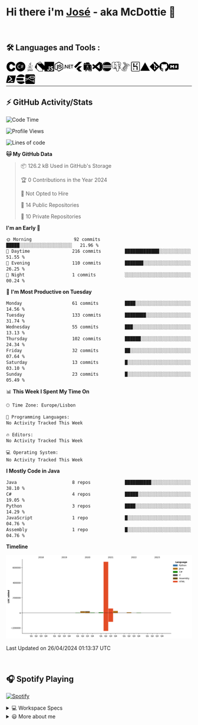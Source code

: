 <div class="bg-gray">

# Hi there i'm [José](https://www.linkedin.com/in/joseefcs/) - aka McDottie 👋
<br />

## 🛠️ Languages and Tools :
 
<picture>
<source media="(prefers-color-scheme: dark)" srcset="./img/cn.svg" width="26px" height="26px">
<img align="left" alt="C" width="26px" height="26px" src="./img/c.svg" />
</picture>

<picture>
<source media="(prefers-color-scheme: dark)" srcset="./img/csharpn.svg" width="26px" height="26px">
<img align="left" alt="CSharp" width="26px" height="26px" src="./img/csharp.svg" />
</picture>

<picture>
<source media="(prefers-color-scheme: dark)" srcset="./img/javan.svg" width="26px" height="26px">
<img align="left" alt="Java" width="26px" height="26px" src="./img/java.svg" />
</picture>

<picture>
<source media="(prefers-color-scheme: dark)" srcset="./img/dartn.svg" width="26px" height="26px">
<img align="left" alt="Dart" width="26px" height="26px" src="./img/dart.svg" />
</picture>

<picture>
<source media="(prefers-color-scheme: dark)" srcset="./img/javascriptn.svg" width="26px" height="26px">
<img align="left" alt="JavaScript" width="26px" height="26px" src="./img/javascript.svg" />
</picture>


<picture>
<source media="(prefers-color-scheme: dark)" srcset="./img/nodedotjsn.svg" width="26px" height="26px">
<img align="left" alt="NodeJs" width="26px" height="26px" src="./img/nodedotjs.svg" />
</picture>

<picture>
<source media="(prefers-color-scheme: dark)" srcset="./img/dotnetn.svg" width="26px" height="26px">
<img align="left" alt="DotNet" width="26px" height="26px" src="./img/dotnet.svg" />
</picture>

<picture>
<source media="(prefers-color-scheme: dark)" srcset="./img/fluttern.svg" width="26px" height="26px">
<img align="left" alt="Flutter" width="26px" height="26px" src="./img/flutter.svg" />
</picture>

<picture>
<source media="(prefers-color-scheme: dark)" srcset="./img/androidstudion.svg" width="26px" height="26px">
<img align="left" alt="AndroidStudio" width="26px" height="26px" src="./img/androidstudio.svg" />
</picture>

<picture>
<source media="(prefers-color-scheme: dark)" srcset="./img/visualstudiocoden.svg" width="26px" height="26px">
<img align="left" alt="VSCode" width="26px" height="26px" src="./img/visualstudiocode.svg" />
</picture>

<picture>
<source media="(prefers-color-scheme: dark)" srcset="./img/eclipseiden.svg" width="26px" height="26px">
<img align="left" alt="Eclipse" width="26px" height="26px" src="./img/eclipseide.svg" />
</picture>

<picture>
<source media="(prefers-color-scheme: dark)" srcset="./img/postgresqln.svg" width="26px" height="26px">
<img align="left" alt="PostgreSQL" width="26px" height="26px" src="./img/postgresql.svg" />
</picture>

<picture>
<source media="(prefers-color-scheme: dark)" srcset="./img/microsoftsqlservern.svg" width="26px" height="26px">
<img align="left" alt="MSQL" width="26px" height="26px" src="./img/microsoftsqlserver.svg" />
</picture>

<picture>
<source media="(prefers-color-scheme: dark)" srcset="./img/herokun.svg" width="26px" height="26px">
<img align="left" alt="Heroku" width="26px" height="26px" src="./img/heroku.svg" />
</picture>

<picture>
<source media="(prefers-color-scheme: dark)" srcset="./img/verceln.svg" width="26px" height="26px">
<img align="left" alt="Vercel" width="26px" height="26px" src="./img/vercel.svg" />
</picture>

<picture>
<source media="(prefers-color-scheme: dark)" srcset="./img/gitn.svg" width="26px" height="26px">
<img align="left" alt="Git" width="26px" height="26px" src="./img/git.svg" />
</picture>

<picture>
<source media="(prefers-color-scheme: dark)" srcset="./img/githubn.svg" width="26px" height="26px">
<img align="left" alt="Git" width="26px" height="26px" src="./img/github.svg" />
</picture>

<picture>
<source media="(prefers-color-scheme: dark)" srcset="./img/markdownn.svg" width="26px" height="26px">
<img align="left" alt="Markdown" width="26px" height="26px" src="./img/markdown.svg" />
</picture>

 <br />  
 <br />  

<picture>
<source media="(prefers-color-scheme: dark)" srcset="./img/powershelln.svg" width="26px" height="26px">
<img align="left" alt="Powershell" width="26px" height="26px" src="./img/powershell.svg" />
</picture>

<picture>
<source media="(prefers-color-scheme: dark)" srcset="./img/elasticsearchn.svg" width="26px" height="26px">
<img align="left" alt="ElastSearch" width="26px" height="26px" src="./img/elasticsearch.svg" />
</picture>

<picture>
<source media="(prefers-color-scheme: dark)" srcset="./img/noderedn.svg" width="26px" height="26px">
<img align="left" alt="Java" width="26px" height="26px" src="./img/nodered.svg" />
</picture>

<br />  

---

## ⚡ GitHub Activity/Stats

<!--START_SECTION:waka-->
![Code Time](http://img.shields.io/badge/Code%20Time-952%20hrs%2051%20mins-blue)

![Profile Views](http://img.shields.io/badge/Profile%20Views-0-blue)

![Lines of code](https://img.shields.io/badge/From%20Hello%20World%20I%27ve%20Written-817.3%20thousand%20lines%20of%20code-blue)

**🐱 My GitHub Data** 

> 📦 126.2 kB Used in GitHub's Storage 
 > 
> 🏆 0 Contributions in the Year 2024
 > 
> 🚫 Not Opted to Hire
 > 
> 📜 14 Public Repositories 
 > 
> 🔑 10 Private Repositories 
 > 
**I'm an Early 🐤** 

```text
🌞 Morning                92 commits          █████░░░░░░░░░░░░░░░░░░░░   21.96 % 
🌆 Daytime                216 commits         █████████████░░░░░░░░░░░░   51.55 % 
🌃 Evening                110 commits         ███████░░░░░░░░░░░░░░░░░░   26.25 % 
🌙 Night                  1 commits           ░░░░░░░░░░░░░░░░░░░░░░░░░   00.24 % 
```
📅 **I'm Most Productive on Tuesday** 

```text
Monday                   61 commits          ████░░░░░░░░░░░░░░░░░░░░░   14.56 % 
Tuesday                  133 commits         ████████░░░░░░░░░░░░░░░░░   31.74 % 
Wednesday                55 commits          ███░░░░░░░░░░░░░░░░░░░░░░   13.13 % 
Thursday                 102 commits         ██████░░░░░░░░░░░░░░░░░░░   24.34 % 
Friday                   32 commits          ██░░░░░░░░░░░░░░░░░░░░░░░   07.64 % 
Saturday                 13 commits          █░░░░░░░░░░░░░░░░░░░░░░░░   03.10 % 
Sunday                   23 commits          █░░░░░░░░░░░░░░░░░░░░░░░░   05.49 % 
```


📊 **This Week I Spent My Time On** 

```text
🕑︎ Time Zone: Europe/Lisbon

💬 Programming Languages: 
No Activity Tracked This Week

🔥 Editors: 
No Activity Tracked This Week

💻 Operating System: 
No Activity Tracked This Week
```

**I Mostly Code in Java** 

```text
Java                     8 repos             ██████████░░░░░░░░░░░░░░░   38.10 % 
C#                       4 repos             █████░░░░░░░░░░░░░░░░░░░░   19.05 % 
Python                   3 repos             ████░░░░░░░░░░░░░░░░░░░░░   14.29 % 
JavaScript               1 repo              █░░░░░░░░░░░░░░░░░░░░░░░░   04.76 % 
Assembly                 1 repo              █░░░░░░░░░░░░░░░░░░░░░░░░   04.76 % 
```



**Timeline**

![Lines of Code chart](https://raw.githubusercontent.com/McDottie/McDottie/master/assets/bar_graph.png)


 Last Updated on 26/04/2024 01:13:37 UTC
<!--END_SECTION:waka-->

<br /> 

## 🎧 Spotify Playing
[![Spotify](https://novatorem-k48bmv7u2.vercel.app/api/spotify)](https://open.spotify.com/user/jose.santos2106?si=o-hPUxwdQoixtmjuqi917A)
<br /> 

<details>
  <summary>💻 Workspace Specs</summary>
  <br /> 
<img src="https://img.shields.io/badge/nvidia-gtx960-%2376B900.svg?&style=for-the-badge&logo=nvidia&logoColor=white" /> 

<img src="https://img.shields.io/badge/intel-core%20i5%204th-%230078D6.svg?&style=for-the-badge&logo=intel&logoColor=white" /> 

<br /> 
<img src="https://img.shields.io/badge/windows-hp%20pavillon%2015-%230078D6.svg?&style=for-the-badge&logo=windows&logoColor=white" /> 
</details>

<details>
  <summary>😃 More about me</summary>

- 🔭 I’m currently working on CardioID and Monitor professor at ISEL 
- 🌱 I’m currently taking MSc Computer Science Engineering
- 📫 How to reach me: joseefcsantos(at)gmaildotcom
- ⚡ Fun fact: I like snakes
</details>

<!--
<details>
  <summary>⚡ Github Stats</summary>
    <img align="" height='137px' alt="McDottie's Github Stats" src="https://github-readme-stats-phi-ten.vercel.app/api?username=McDottie&theme=dark&hide_title=true&show_icons=true&count_private=true&include_all_commits=true" /><img align="" height='137px' src="https://github-readme-stats-phi-ten.vercel.app/api/top-langs/?username=McDottie&theme=dark&show_icons=true&hide_border=true&count_private=true&include_all_commits=true&hide_title=true&layout=compact" />
</details>
-->
</div>

